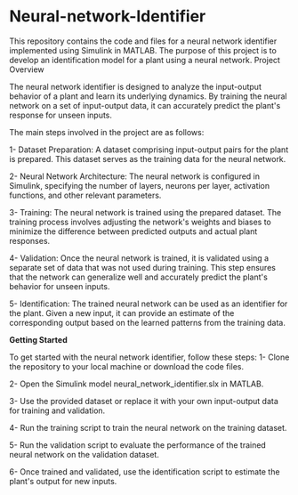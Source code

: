 # Neural-network-Identifier


This repository contains the code and files for a neural network identifier implemented using Simulink in MATLAB. The purpose of this project is to develop an identification model for a plant using a neural network.
Project Overview

The neural network identifier is designed to analyze the input-output behavior of a plant and learn its underlying dynamics. By training the neural network on a set of input-output data, it can accurately predict the plant's response for unseen inputs.

The main steps involved in the project are as follows:

1-  Dataset Preparation: A dataset comprising input-output pairs for the plant is prepared. This dataset serves as the training data for the neural network.

2-  Neural Network Architecture: The neural network is configured in Simulink, specifying the number of layers, neurons per layer, activation functions, and other relevant parameters.

3-  Training: The neural network is trained using the prepared dataset. The training process involves adjusting the network's weights and biases to minimize the difference between predicted outputs and actual plant responses.

4-  Validation: Once the neural network is trained, it is validated using a separate set of data that was not used during training. This step ensures that the network can generalize well and accurately predict the plant's behavior for unseen inputs.

5-  Identification: The trained neural network can be used as an identifier for the plant. Given a new input, it can provide an estimate of the corresponding output based on the learned patterns from the training data.

**Getting Started**

To get started with the neural network identifier, follow these steps:
1-  Clone the repository to your local machine or download the code files.

2-  Open the Simulink model neural_network_identifier.slx in MATLAB.

3-  Use the provided dataset or replace it with your own input-output data for training and validation.

4-  Run the training script to train the neural network on the training dataset.

5-  Run the validation script to evaluate the performance of the trained neural network on the validation dataset.

6-  Once trained and validated, use the identification script to estimate the plant's output for new inputs.
